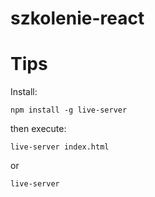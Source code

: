 # szkolenie-react

# Tips
Install:
```
npm install -g live-server
```
then execute:
```
live-server index.html
```
or
```
live-server
```
